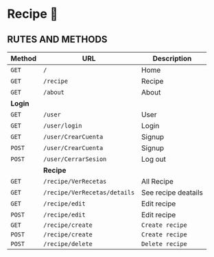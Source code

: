 # Recipe 🥘

## RUTES AND METHODS
| Method | URL | Description |
|--------|-----|-------------|
| `GET` | `/` | Home |
| `GET` | `/recipe` | Recipe |
| `GET` | `/about` | About |
| **Login** | | |
| `GET` | `/user` | User |
| `GET` | `/user/login` | Login |
| `GET` | `/user/CrearCuenta` | Signup |
| `POST` | `/user/CrearCuenta` | Signup |
| `POST` | `/user/CerrarSesion` | Log out |
| | **Recipe** | |
| `GET` | `/recipe/VerRecetas` | All Recipe |
| `GET` | `/recipe/VerRecetas/details` | See recipe deatails |
| `GET` |	`/recipe/edit` | Edit recipe | 
| `POST`| `/recipe/edit` | Edit recipe |
| `GET` | `/recipe/create`| `Create recipe` |
| `POST`| `/recipe/create`| `Create recipe` |
| `POST`| `/recipe/delete`| `Delete recipe` | 

